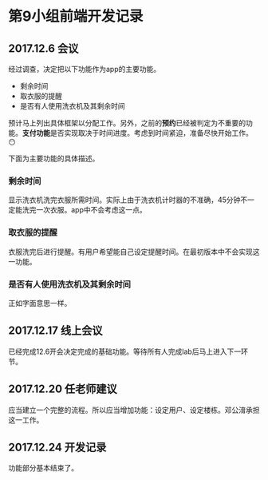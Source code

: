 # 第9小组前端开发记录

## 2017.12.6 会议

经过调查，决定把以下功能作为app的主要功能。

- 剩余时间
- 取衣服的提醒
- 是否有人使用洗衣机及其剩余时间

预计马上列出具体框架以分配工作。另外，之前的**预约**已经被判定为不重要的功能。**支付功能**是否实现取决于时间进度。考虑到时间紧迫，准备尽快开始工作。:no_mouth:

下面为主要功能的具体描述。

### 剩余时间

显示洗衣机洗完衣服所需时间。实际上由于洗衣机计时器的不准确，45分钟不一定能洗完一次衣服。app中不会考虑这一点。

### 取衣服的提醒

衣服洗完后进行提醒。有用户希望能自己设定提醒时间。在最初版本中不会实现这一功能。

### 是否有人使用洗衣机及其剩余时间

正如字面意思一样。

## 2017.12.17 线上会议

已经完成12.6开会决定完成的基础功能。等待所有人完成lab后马上进入下一环节。

## 2017.12.20 任老师建议

应当建立一个完整的流程。所以应当增加功能：设定用户、设定楼栋。邓公淯承担这一工作。

## 2017.12.24 开发记录

功能部分基本结束了。